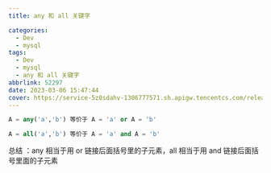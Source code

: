 ```yaml
---
title: any 和 all 关键字

categories:
  - Dev
  - mysql
tags:
  - Dev
  - mysql
  - any 和 all 关键字
abbrlink: 52297
date: 2023-03-06 15:47:44
cover: https://service-5z0sdahv-1306777571.sh.apigw.tencentcs.com/release/?uuid=6aff715ddbdd4ef8a184f9fa90e70db5
---
```


```sql
A = any('a','b') 等价于 A = 'a' or A = 'b'

A = all('a','b') 等价于 A = 'a' and A = 'b'
```

总结 ：any 相当于用 or 链接后面括号里的子元素，all 相当于用 and 链接后面括号里面的子元素